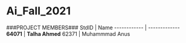 # Ai_Fall_2021
###PROJECT MEMBERS###
StdID | Name
------------ | -------------
**64071** | **Talha Ahmed**
 62371 | Muhammmad Anus
